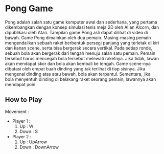 # Pong Game
Pong adalah salah satu game komputer awal dan sederhana, yang pertama dikembangkan dengan konsep simulasi tenis meja 2D oleh Allan Alcorn, dan dipublikasi oleh Atari. Tampilan game Pong asli dapat dilihat di video di bawah.
Game Pong dimainkan oleh dua pemain. Masing-masing pemain mengendalikan sebuah raket berbentuk persegi panjang yang terletak di kiri dan kanan scene, serta bisa bergerak secara vertikal. Pada setiap ronde, sebuah bola akan bergerak dari tengah menuju salah satu pemain. Pemain tersebut harus mencegah bola tersebut melewati raketnya. Jika tidak, lawan akan mendapat skor dan bola akan kembali ke tengah. Game scene-nya dibatasi oleh empat buah dinding yang tak terlihat di tiap sisinya. Jika mengenai dinding atas atau bawah, bola akan terpantul. Sementara, jika bola menyentuh dinding di belakang raket seorang pemain, lawannya akan mendapat poin.

## How to Play
Movement :
- Player 1 : 	
	1. Up 	: W 
	2. Down : S
- Player 2 :
	1. Up	: UpArrow
	2. Down	: DownArrow